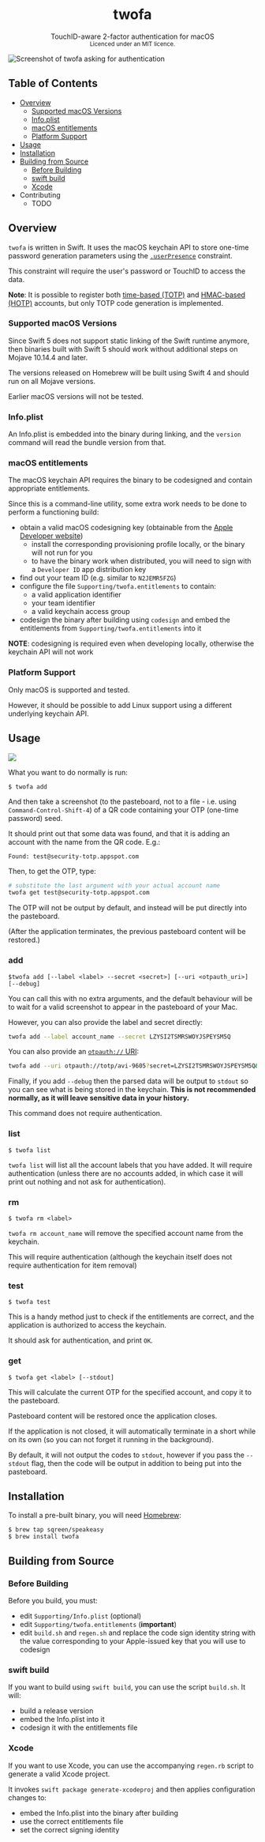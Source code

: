 <h1 align="center">twofa</h1>

<section align="center">
  TouchID-aware 2-factor authentication for macOS
</section>

<section align="center"><small>
  Licenced under an MIT licence.
</section></small>

![Screenshot of twofa asking for authentication](img/get.png)

## Table of Contents

- [Overview](#overview)
  - [Supported macOS Versions](#supported-macos-versions)
  - [Info.plist](#info.plist)
  - [macOS entitlements](#macos-entitlements)
  - [Platform Support](#platform-support)
- [Usage](#usage)
- [Installation](#installation)
- [Building from Source](#building-from-source)
  - [Before Building](#before-building)
  - [swift build](#swift-build)
  - [Xcode](#xcode)
- Contributing
  - TODO

## Overview

`twofa` is written in Swift. It uses the macOS keychain API to store one-time password generation parameters using the [`.userPresence`](https://developer.apple.com/documentation/security/secaccesscontrolcreateflags/1392879-userpresence) constraint.

This constraint will require the user's password or TouchID to access the data.

**Note**: It is possible to register both [time-based (TOTP)](https://en.wikipedia.org/wiki/Time-based_One-time_Password_algorithm) and [HMAC-based (HOTP)](https://en.wikipedia.org/wiki/HMAC-based_One-time_Password_algorithm) accounts, but only TOTP code generation is implemented.

### Supported macOS Versions

Since Swift 5 does not support static linking of the Swift runtime anymore, then binaries built with Swift 5 should work without additional steps on Mojave 10.14.4 and later.

The versions released on Homebrew will be built using Swift 4 and should run on all Mojave versions.

Earlier macOS versions will not be tested.

### Info.plist

An Info.plist is embedded into the binary during linking, and the `version` command will read the bundle version from that.

### macOS entitlements

The macOS keychain API requires the binary to be codesigned and contain appropriate entitlements.

Since this is a command-line utility, some extra work needs to be done to perform a functioning build:

- obtain a valid macOS codesigning key (obtainable from the [Apple Developer website](https://developer.apple.com/account))
  - install the corresponding provisioning profile locally, or the binary will not run for you
  - to have the binary work when distributed, you will need to sign with a `Developer ID` app distribution key
- find out your team ID (e.g. similar to `N2JEMR5FZG`)
- configure the file `Supporting/twofa.entitlements` to contain:
  - a valid application identifier
  - your team identifier
  - a valid keychain access group
- codesign the binary after building using `codesign` and embed the entitlements from `Supporting/twofa.entitlements` into it

**NOTE**: codesigning is required even when developing locally, otherwise the keychain API will not work

### Platform Support

Only macOS is supported and tested.

However, it should be possible to add Linux support using a different underlying keychain API.

## Usage

![](img/main.png)

What you want to do normally is run:

    $ twofa add

And then take a screenshot (to the pasteboard, not to a file - i.e. using `Command-Control-Shift-4`) of a QR code containing your OTP (one-time password) seed.

It should print out that some data was found, and that it is adding an account with the name from the QR code. E.g.:

    Found: test@security-totp.appspot.com

Then, to get the OTP, type:

```bash
# substitute the last argument with your actual account name
twofa get test@security-totp.appspot.com
```

The OTP will not be output by default, and instead will be put directly into the pasteboard.

(After the application terminates, the previous pasteboard content will be restored.)

### add

    $twofa add [--label <label> --secret <secret>] [--uri <otpauth_uri>] [--debug]

You can call this with no extra arguments, and the default behaviour will be to wait for a valid screenshot to appear in the pasteboard of your Mac.

However, you can also provide the label and secret directly:

```bash
twofa add --label account_name --secret LZYSI2TSMRSWOYJSPEYSM5Q
```

You can also provide an [`otpauth://` URI](https://github.com/google/google-authenticator/wiki/Key-Uri-Format):

```bash
twofa add --uri otpauth://totp/avi-9605?secret=LZYSI2TSMRSWOYJSPEYSM5Q&issuer=SparkPost
```

Finally, if you add `--debug` then the parsed data will be output to `stdout` so you can see what is being stored in the keychain. **This is not recommended normally, as it will leave sensitive data in your history.**

This command does not require authentication.

### list

    $ twofa list

`twofa list` will list all the account labels that you have added. It will require authentication (unless there are no accounts added, in which case it will print out nothing and not ask for authentication).

### rm

    $ twofa rm <label>

`twofa rm account_name` will remove the specified account name from the keychain.

This will require authentication (although the keychain itself does not require authentication for item removal)

### test

    $ twofa test

This is a handy method just to check if the entitlements are correct, and the application is authorized to access the keychain.

It should ask for authentication, and print `OK`.

### get

    $ twofa get <label> [--stdout]

This will calculate the current OTP for the specified account, and copy it to the pasteboard.

Pasteboard content will be restored once the application closes.

If the application is not closed, it will automatically terminate in a short while on its own (so you can not forget it running in the background).

By default, it will not output the codes to `stdout`, however if you pass the `--stdout` flag, then the code will be output in addition to being put into the pasteboard.

## Installation

To install a pre-built binary, you will need [Homebrew](https://brew.sh):

    $ brew tap sqreen/speakeasy
    $ brew install twofa

## Building from Source

### Before Building

Before you build, you must:

- edit `Supporting/Info.plist` (optional)
- edit `Supporting/twofa.entitlements` (**important**)
- edit `build.sh` and `regen.sh` and replace the code sign identity string with the value corresponding to your Apple-issued key that you will use to codesign

### swift build

If you want to build using `swift build`, you can use the script `build.sh`. It will:

- build a release version
- embed the Info.plist into it
- codesign it with the entitlements file

### Xcode

If you want to use Xcode, you can use the accompanying `regen.rb` script to generate a valid Xcode project.

It invokes `swift package generate-xcodeproj` and then applies configuration changes to:

- embed the Info.plist into the binary after building
- use the correct entitlements file
- set the correct signing identity
